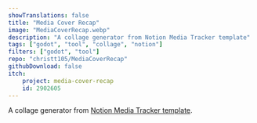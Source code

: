 ```yaml
---
showTranslations: false
title: "Media Cover Recap"
image: "MediaCoverRecap.webp"
description: "A collage generator from Notion Media Tracker template"
tags: ["godot", "tool", "collage", "notion"]
filters: ["godot", "tool"]
repo: "christt105/MediaCoverRecap"
githubDownload: false
itch:
    project: media-cover-recap
    id: 2902605
---
```

A collage generator from [Notion Media Tracker template](https://www.notion.com/templates/media-tracker-en).
